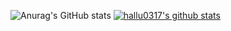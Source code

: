 ![Anurag's GitHub stats](https://github-readme-stats.vercel.app/api?username=hallu0317&show_icons=true&theme=radical)
[![hallu0317's github stats](https://github-readme-stats.vercel.app/api/top-langs/?username=hallu0317&show_icons=true&hide_border=true&title_color=004386&icon_color=004386&layout=compact)](https://github.com/hallu0317)
